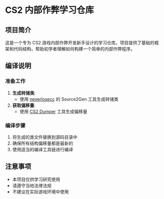 # CS2 内部作弊学习仓库

## 项目简介

这是一个专为 CS2 游戏内部作弊开发新手设计的学习仓库。项目提供了基础的框架和代码结构，帮助初学者理解如何构建一个简单的内部作弊程序。

## 编译说明

### 准备工作

1. **生成转储类**:
    - 使用 [neverlosecc](https://github.com/neverlosecc/source2gen) 的 Source2Gen 工具生成转储类
2. **获取偏移量**:
    - 使用 [CS2 Dumper](https://github.com/a2x/cs2-dumper) 工具生成偏移量

### 编译步骤

1. 将生成的类文件替换到源码目录中
2. 确保所有结构偏移量都是最新的
3. 使用适当的编译工具链进行编译

## 注意事项

- 本项目仅供学习研究使用
- 请遵守当地法律法规
- 不建议在实际游戏环境中使用

